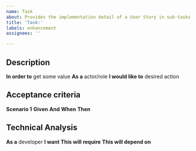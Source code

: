 ```yaml
---
name: Task
about: Provides the implementation detail of a User Story in sub-tasks
title: 'Task:'
labels: enhancement
assignees: ''

---
```


## Description

**In order to** get some value
**As a** actor/role 
**I would like to** desired action

## Acceptance criteria

**Scenario 1** 
**Given**
  **And**
  **When**
**Then**

## Technical Analysis

**As a** developer
**I want**
**This will require**
**This will depend on**
